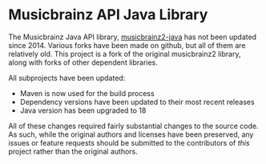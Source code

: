 # Musicbrainz API Java Library

The Musicbrainz Java API library, [musicbrainz2-java](https://code.google.com/archive/p/musicbrainzws2-java/) has not been updated since 2014. Various forks have been made on github, but all of them are relatively old. This project is a fork of the original musicbrainz2 library, along with forks of other dependent libraries.

All subprojects have been updated:
- Maven is now used for the build process
- Dependency versions have been updated to their most recent releases
- Java version has been upgraded to 18

All of these changes required fairly substantial changes to the source code. As such, while the original authors and licenses have been preserved, any issues or feature requests should be submitted to the contributors of _this_ project rather than the original authors.